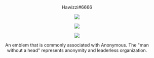 <p align="center">
    Hawizzi#6666
</p>

<p align="center">
  <img src="https://cdn.discordapp.com/attachments/816787284358987796/817113022010490981/2.png" />
</p>

<p align="center">
  <img src="https://github-readme-stats.vercel.app/api/top-langs/?username=Hawizzi&layout=compact&theme=red2" />
</p>

<p align="center">
  <img src="https://github-readme-stats.vercel.app/api?username=Hawizzi&show_icons=true&theme=red2" />
</p>

<p align="center">
    An emblem that is commonly associated with Anonymous. The "man without a head" represents anonymity and leaderless organization.
